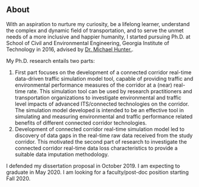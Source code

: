 ## About
With an aspiration to nurture my curiosity, be a lifelong learner, understand the complex and dynamic field of transportation, and to serve the unmet needs of a more inclusive and happier humanity, I started pursuing Ph.D. at School of Civil and Environmental Engineering, Georgia Institute of Technology in 2016, advised by [Dr. Michael Hunter.](https://ce.gatech.edu/people/Faculty/811/overview).

My Ph.D. research entails two parts:

1. First part focuses on the development of a connected corridor real-time data-driven traffic simulation model tool, capable of providing traffic and environmental performance measures of the corridor at a (near) real-time rate. This simulation tool can be used by research practitioners and transportation organizations to investigate environmental and traffic level impacts of advanced ITS/connected technologies on the corridor. The simulation model developed is intended to be an effective tool in simulating and measuring environmental and traffic performance related benefits of different connected corridor technologies. 
2. Development of connected corridor real-time simulation model led to discovery of data gaps in the real-time raw data received from the study corridor. This motivated the second part of research to investigate the connected corridor real-time data loss characteristics to provide a suitable data imputation methodology. 

I defended my dissertation proposal in October 2019. I am expecting to graduate in May 2020. I am looking for a faculty/post-doc position starting Fall 2020.
